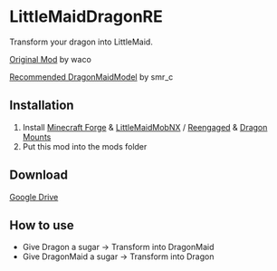 # LittleMaidDragonRE
Transform your dragon into LittleMaid.

[Original Mod](https://forum.minecraftuser.jp/viewtopic.php?t=10418) by waco

[Recommended DragonMaidModel](https://forum.minecraftuser.jp/viewtopic.php?f=13&t=23347&start=220#p213994) by smr_c

## Installation
1. Install [Minecraft Forge](https://files.minecraftforge.net/) & [LittleMaidMobNX](https://github.com/Verclene/LittleMaidMobNX) / [Reengaged](https://github.com/Verclene/LittleMaidReengaged) & [Dragon Mounts](https://www.curseforge.com/minecraft/mc-mods/dm2)
2. Put this mod into the mods folder

## Download
[Google Drive](https://drive.google.com/open?id=1LE3ukIUNxh_DruNu-2KCE7FRyPQtZ3dg)

## How to use
* Give Dragon a sugar -> Transform into DragonMaid
* Give DragonMaid a sugar -> Transform into Dragon
